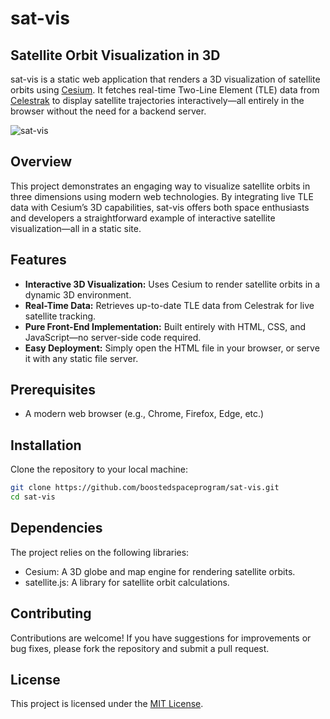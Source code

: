 # sat-vis

Satellite Orbit Visualization in 3D
-----------------------------------

sat-vis is a static web application that renders a 3D visualization of satellite orbits using [Cesium](https://cesium.com/). It fetches real-time Two-Line Element (TLE) data from [Celestrak](https://celestrak.org/) to display satellite trajectories interactively—all entirely in the browser without the need for a backend server.



![sat-vis](https://github.com/user-attachments/assets/d3035ed0-a0cc-4e39-87a7-8bd5fc63d97e) 


## Overview

This project demonstrates an engaging way to visualize satellite orbits in three dimensions using modern web technologies. By integrating live TLE data with Cesium’s 3D capabilities, sat-vis offers both space enthusiasts and developers a straightforward example of interactive satellite visualization—all in a static site.

## Features

- **Interactive 3D Visualization:** Uses Cesium to render satellite orbits in a dynamic 3D environment.
- **Real-Time Data:** Retrieves up-to-date TLE data from Celestrak for live satellite tracking.
- **Pure Front-End Implementation:** Built entirely with HTML, CSS, and JavaScript—no server-side code required.
- **Easy Deployment:** Simply open the HTML file in your browser, or serve it with any static file server.

## Prerequisites

- A modern web browser (e.g., Chrome, Firefox, Edge, etc.)

## Installation

Clone the repository to your local machine:
```bash
git clone https://github.com/boostedspaceprogram/sat-vis.git
cd sat-vis
```

Dependencies
------------
The project relies on the following libraries:

- Cesium: A 3D globe and map engine for rendering satellite orbits.
- satellite.js: A library for satellite orbit calculations.

Contributing
------------
Contributions are welcome! If you have suggestions for improvements or bug fixes, please fork the repository and submit a pull request.

License
-------
This project is licensed under the [MIT License](LICENSE).